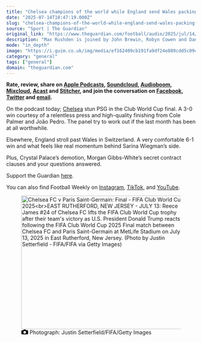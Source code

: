 ```yaml
---
title: "Chelsea champions of the world while England send Wales packing at Euros – Football Weekly"
date: "2025-07-14T10:47:19.000Z"
slug: "chelsea-champions-of-the-world-while-england-send-wales-packing-at-euros-football-weekly"
source: "Sport | The Guardian"
original_link: "https://www.theguardian.com/football/audio/2025/jul/14/chelsea-champions-of-the-world-while-england-send-wales-packing-at-euros-football-weekly"
description: "Max Rushden is joined by John Brewin, Robyn Cowen and Dan Bardell as Chelsea win the Club World Cup and rampant England book a Euro 2025 quarter-final against Sweden  Rate, review, share on Apple Podcasts, Soundcloud, Audioboom, Mixcloud, Acast and Stitcher, and join the conversation on Facebook, Twitter and email. On the podcast today; Chelsea stun PSG in the Club World Cup final. A 3-0 win courtesy of a relentless press and high-quality finishing from Cole Palmer and João Pedro. The panel try to work out if the last month has been at all worthwhile.  Continue reading..."
mode: "in_depth"
image: "https://i.guim.co.uk/img/media/ef162409cb191fa9df24e809cdd5c09c3fdb6362/714_0_3564_2851/master/3564.jpg?width=1200&height=630&quality=85&auto=format&fit=crop&overlay-align=bottom%2Cleft&overlay-width=100p&overlay-base64=L2ltZy9zdGF0aWMvb3ZlcmxheXMvdGctZGVmYXVsdC5wbmc&enable=upscale&s=2e813d0677479cec9c315a840c2d8f18"
category: "general"
tags: ["general"]
domain: "theguardian.com"
---
```

<div id="readability-page-1" class="page"><div id="maincontent"><p><strong>Rate, review, share on <a href="https://itunes.apple.com/podcast/football-weekly-the-guardian/id188674007?mt=2" data-link-name="in body link">Apple Podcasts</a>, <a href="https://soundcloud.com/guardianfootballweekly" data-link-name="in body link">Soundcloud</a>, <a href="https://audioboom.com/channel/football-weekly" data-link-name="in body link">Audioboom</a>, <a href="https://www.mixcloud.com/guardianfootballweekly/" data-link-name="in body link">Mixcloud</a>, <a href="https://www.acast.com/footballweekly" data-link-name="in body link">Acast</a> and <a href="http://www.stitcher.com/podcast/guardianuk/football-weekly" data-link-name="in body link">Stitcher</a>, and join the conversation on <a href="https://www.facebook.com/GuardianPodcasts/" data-link-name="in body link">Facebook</a>, <a href="https://twitter.com/guardianaudio" data-link-name="in body link">Twitter</a> and <a href="mailto:footballweekly@theguardian.com" data-link-name="in body link | mailto:footballweekly@theguardian.com">email</a>.</strong></p><p>On the podcast today; <a href="https://www.theguardian.com/football/chelsea" data-link-name="in body link" data-component="auto-linked-tag">Chelsea</a> stun PSG in the Club World Cup final. A 3-0 win courtesy of a relentless press and high-quality finishing from Cole Palmer and João Pedro. The panel try to work out if the last month has been at all worthwhile.</p><p>Elsewhere, England stroll past Wales in Switzerland. A very comfortable 6-1 win and what feels like real momentum behind Sarina Wiegman’s side.</p><p>Plus, Crystal Palace’s demotion, Morgan Gibbs-White’s secret contract clauses and your questions answered.</p><p>Support the Guardian <a href="https://theguardian.com/euro-support" data-link-name="in body link">here</a>.</p><p>You can also find Football Weekly on <a href="https://www.instagram.com/guardian_footballweekly/" data-link-name="in body link">Instagram</a>, <a href="https://www.tiktok.com/@guardian_footballweekly?lang=en" data-link-name="in body link">TikTok,</a> and <a href="https://www.youtube.com/@FootballWeeklyPodcast" data-link-name="in body link">YouTube</a>.<br></p><figure id="d9a27159-a645-47ab-8d7a-05cc01bbd6ad" data-spacefinder-role="inline" data-spacefinder-type="model.dotcomrendering.pageElements.ImageBlockElement"><div id=""><picture><source srcset="https://i.guim.co.uk/img/media/ef162409cb191fa9df24e809cdd5c09c3fdb6362/714_0_3564_2851/master/3564.jpg?width=620&amp;dpr=2&amp;s=none&amp;crop=none" media="(min-width: 660px) and (-webkit-min-device-pixel-ratio: 1.25), (min-width: 660px) and (min-resolution: 120dpi)"><source srcset="https://i.guim.co.uk/img/media/ef162409cb191fa9df24e809cdd5c09c3fdb6362/714_0_3564_2851/master/3564.jpg?width=620&amp;dpr=1&amp;s=none&amp;crop=none" media="(min-width: 660px)"><source srcset="https://i.guim.co.uk/img/media/ef162409cb191fa9df24e809cdd5c09c3fdb6362/714_0_3564_2851/master/3564.jpg?width=605&amp;dpr=2&amp;s=none&amp;crop=none" media="(min-width: 480px) and (-webkit-min-device-pixel-ratio: 1.25), (min-width: 480px) and (min-resolution: 120dpi)"><source srcset="https://i.guim.co.uk/img/media/ef162409cb191fa9df24e809cdd5c09c3fdb6362/714_0_3564_2851/master/3564.jpg?width=605&amp;dpr=1&amp;s=none&amp;crop=none" media="(min-width: 480px)"><source srcset="https://i.guim.co.uk/img/media/ef162409cb191fa9df24e809cdd5c09c3fdb6362/714_0_3564_2851/master/3564.jpg?width=445&amp;dpr=2&amp;s=none&amp;crop=none" media="(min-width: 320px) and (-webkit-min-device-pixel-ratio: 1.25), (min-width: 320px) and (min-resolution: 120dpi)"><source srcset="https://i.guim.co.uk/img/media/ef162409cb191fa9df24e809cdd5c09c3fdb6362/714_0_3564_2851/master/3564.jpg?width=445&amp;dpr=1&amp;s=none&amp;crop=none" media="(min-width: 320px)"><img alt="Chelsea FC v Paris Saint-Germain: Final - FIFA Club World Cup 2025<br>EAST RUTHERFORD, NEW JERSEY - JULY 13: Reece James #24 of Chelsea FC lifts the FIFA Club World Cup trophy after their team's victory as U.S. President Donald Trump reacts following the FIFA Club World Cup 2025 Final match between Chelsea FC and Paris Saint-Germain at MetLife Stadium on July 13, 2025 in East Rutherford, New Jersey. (Photo by Justin Setterfield - FIFA/FIFA via Getty Images)" src="https://i.guim.co.uk/img/media/ef162409cb191fa9df24e809cdd5c09c3fdb6362/714_0_3564_2851/master/3564.jpg?width=445&amp;dpr=1&amp;s=none&amp;crop=none" width="445" height="355.97502805836143" loading="lazy"></picture></div><figcaption data-spacefinder-role="inline"><span><svg width="18" height="13" viewBox="0 0 18 13"><path d="M18 3.5v8l-1.5 1.5h-15l-1.5-1.5v-8l1.5-1.5h3.5l2-2h4l2 2h3.5l1.5 1.5zm-9 7.5c1.9 0 3.5-1.6 3.5-3.5s-1.6-3.5-3.5-3.5-3.5 1.6-3.5 3.5 1.6 3.5 3.5 3.5z"></path></svg></span> Photograph: Justin Setterfield/FIFA/Getty Images</figcaption></figure></div></div>